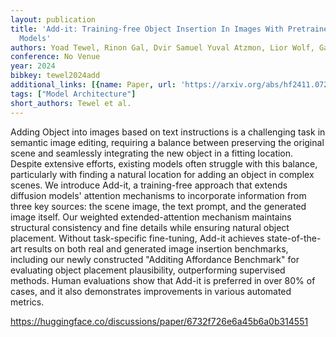 ```yaml
---
layout: publication
title: 'Add-it: Training-free Object Insertion In Images With Pretrained Diffusion
  Models'
authors: Yoad Tewel, Rinon Gal, Dvir Samuel Yuval Atzmon, Lior Wolf, Gal Chechik
conference: No Venue
year: 2024
bibkey: tewel2024add
additional_links: [{name: Paper, url: 'https://arxiv.org/abs/hf2411.07232'}]
tags: ["Model Architecture"]
short_authors: Tewel et al.
---
```

Adding Object into images based on text instructions is a challenging task in semantic image editing, requiring a balance between preserving the original scene and seamlessly integrating the new object in a fitting location. Despite extensive efforts, existing models often struggle with this balance, particularly with finding a natural location for adding an object in complex scenes. We introduce Add-it, a training-free approach that extends diffusion models' attention mechanisms to incorporate information from three key sources: the scene image, the text prompt, and the generated image itself. Our weighted extended-attention mechanism maintains structural consistency and fine details while ensuring natural object placement. Without task-specific fine-tuning, Add-it achieves state-of-the-art results on both real and generated image insertion benchmarks, including our newly constructed "Additing Affordance Benchmark" for evaluating object placement plausibility, outperforming supervised methods. Human evaluations show that Add-it is preferred in over 80% of cases, and it also demonstrates improvements in various automated metrics.

https://huggingface.co/discussions/paper/6732f726e6a45b6a0b314551